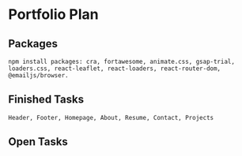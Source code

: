 # Portfolio Plan

## Packages

`npm install packages: cra, fortawesome, animate.css, gsap-trial, loaders.css, react-leaflet, react-loaders, react-router-dom, @emailjs/browser.`

## Finished Tasks

`Header, Footer, Homepage, About, Resume, Contact, Projects`

## Open Tasks



